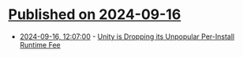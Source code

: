# [Published on 2024-09-16](index.md)

* [2024-09-16, 12:07:00](https://soylentnews.org/article.pl?sid=24/09/15/1255212&from=rss) - [Unity is Dropping its Unpopular Per-Install Runtime Fee](https://soylentnews.org/article.pl?sid=24/09/15/1255212&from=rss)
